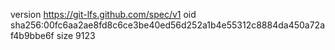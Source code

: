 version https://git-lfs.github.com/spec/v1
oid sha256:00fc6aa2ae8fd8c6ce3be40ed56d252a1b4e55312c8884da450a72af4b9bbe6f
size 9123
